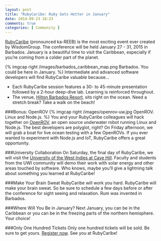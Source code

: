 ```yaml
---
layout: post
title: "RubyCaribe: Ruby Gets Hotter in January"
date: 2014-09-23 18:23
comments: true
categories: [ Community ]
---
```

[RubyCaribe](http://rubycaribe.com) (pronounced ka-REEB) is the most exciting event ever created by WisdomGroup. The conference will be held January 27 - 31, 2015 in Barbados. January is a beautiful time to visit the Caribbean, especially if you’re coming from a colder part of the planet.

{% imgcap right /images/barbados_caribbean_map.png Barbados. You could be here in January. %}
Intermediate and advanced software developers will find RubyCaribe valuable because...

* Each RubyCaribe session features a 30- to 45-minute presentation followed by a 2-hour deep-dive lab. Learning is reinforced throughout.
* The venue, [Hilton Barbados Resort](http://www.hiltonbarbadosresort.com/), sits right on the ocean. Need a stretch break? Take a walk on the beach!
<!--more-->
###Bonus: OpenROV
{% imgcap right /images/openrov-uw.jpg OpenROV. Linux and Node.js. %}
You and your RubyCaribe colleagues will hack together on [OpenROV](/blog/2014/06/16/citizen-science-with-openrov/), an open source underwater robot running Linux and Node.js. The best developers are polyglot, right? On Friday afternoon, we will grab a boat for live ocean testing with a few OpenROVs. If you ever wanted to experiment with Node.js and IoT, RubyCaribe offers a great opportunity.

###University Collaboration
On Saturday, the final day of RubyCaribe, we will visit the [University of the West Indies at Cave Hill](http://www.cavehill.uwi.edu/). Faculty and students from the UWI community will demo their work with solar energy and other areas touched by software. Who knows, maybe you’ll give a lightning talk about something you learned at RubyCaribe!

###Make Your Brain Sweat
RubyCaribe will work you hard. RubyCaribe will make your brain sweat. So be sure to schedule a few days before or after the conference for sight seeing and relaxation. Rum was invented in Barbados.

###Where Will You Be in January?
Next January, you can be in the Caribbean or you can be in the freezing parts of the northern hemisphere. Your choice!

###Only One Hundred Tickets
Only one hundred tickets will be sold. Be sure to get yours. [Register now](http://www.eventbrite.com/e/rubycaribe-2015-registration-10051344843). See you at RubyCaribe!

